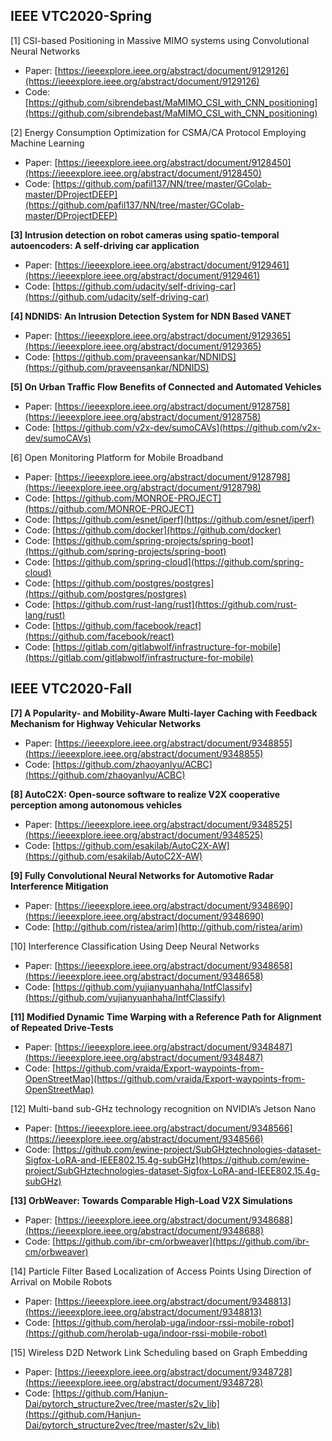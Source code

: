 ## IEEE VTC2020-Spring
[1] CSI-based Positioning in Massive MIMO systems using Convolutional Neural Networks
* Paper: [https://ieeexplore.ieee.org/abstract/document/9129126](https://ieeexplore.ieee.org/abstract/document/9129126)
* Code: [https://github.com/sibrendebast/MaMIMO_CSI_with_CNN_positioning](https://github.com/sibrendebast/MaMIMO_CSI_with_CNN_positioning)

[2] Energy Consumption Optimization for CSMA/CA Protocol Employing Machine Learning
* Paper: [https://ieeexplore.ieee.org/abstract/document/9128450](https://ieeexplore.ieee.org/abstract/document/9128450)
* Code: [https://github.com/pafil137/NN/tree/master/GColab-master/DProjectDEEP](https://github.com/pafil137/NN/tree/master/GColab-master/DProjectDEEP)

**[3] Intrusion detection on robot cameras using spatio-temporal autoencoders: A self-driving car application**
* Paper: [https://ieeexplore.ieee.org/abstract/document/9129461](https://ieeexplore.ieee.org/abstract/document/9129461)
* Code: [https://github.com/udacity/self-driving-car](https://github.com/udacity/self-driving-car)

**[4] NDNIDS: An Intrusion Detection System for NDN Based VANET**
* Paper: [https://ieeexplore.ieee.org/abstract/document/9129365](https://ieeexplore.ieee.org/abstract/document/9129365)
* Code: [https://github.com/praveensankar/NDNIDS](https://github.com/praveensankar/NDNIDS)

**[5] On Urban Traffic Flow Benefits of Connected and Automated Vehicles**
* Paper: [https://ieeexplore.ieee.org/abstract/document/9128758](https://ieeexplore.ieee.org/abstract/document/9128758)
* Code: [https://github.com/v2x-dev/sumoCAVs](https://github.com/v2x-dev/sumoCAVs)

[6] Open Monitoring Platform for Mobile Broadband
* Paper: [https://ieeexplore.ieee.org/abstract/document/9128798](https://ieeexplore.ieee.org/abstract/document/9128798)
* Code: [https://github.com/MONROE-PROJECT](https://github.com/MONROE-PROJECT)
* Code: [https://github.com/esnet/iperf](https://github.com/esnet/iperf)
* Code: [https://github.com/docker](https://github.com/docker)
* Code: [https://github.com/spring-projects/spring-boot](https://github.com/spring-projects/spring-boot)
* Code: [https://github.com/spring-cloud](https://github.com/spring-cloud)
* Code: [https://github.com/postgres/postgres](https://github.com/postgres/postgres)
* Code: [https://github.com/rust-lang/rust](https://github.com/rust-lang/rust)
* Code: [https://github.com/facebook/react](https://github.com/facebook/react)
* Code: [https://gitlab.com/gitlabwolf/infrastructure-for-mobile](https://gitlab.com/gitlabwolf/infrastructure-for-mobile)

## IEEE VTC2020-Fall
**[7] A Popularity- and Mobility-Aware Multi-layer Caching with Feedback Mechanism for Highway Vehicular Networks**
* Paper: [https://ieeexplore.ieee.org/abstract/document/9348855](https://ieeexplore.ieee.org/abstract/document/9348855)
* Code: [https://github.com/zhaoyanlyu/ACBC](https://github.com/zhaoyanlyu/ACBC)

**[8] AutoC2X: Open-source software to realize V2X cooperative perception among autonomous vehicles**
* Paper: [https://ieeexplore.ieee.org/abstract/document/9348525](https://ieeexplore.ieee.org/abstract/document/9348525)
* Code: [https://github.com/esakilab/AutoC2X-AW](https://github.com/esakilab/AutoC2X-AW)

**[9] Fully Convolutional Neural Networks for Automotive Radar Interference Mitigation**
* Paper: [https://ieeexplore.ieee.org/abstract/document/9348690](https://ieeexplore.ieee.org/abstract/document/9348690)
* Code: [http://github.com/ristea/arim](http://github.com/ristea/arim)

[10] Interference Classification Using Deep Neural Networks
* Paper: [https://ieeexplore.ieee.org/abstract/document/9348658](https://ieeexplore.ieee.org/abstract/document/9348658)
* Code: [https://github.com/yujianyuanhaha/IntfClassify](https://github.com/yujianyuanhaha/IntfClassify)

**[11] Modified Dynamic Time Warping with a Reference Path for Alignment of Repeated Drive-Tests**
* Paper: [https://ieeexplore.ieee.org/abstract/document/9348487](https://ieeexplore.ieee.org/abstract/document/9348487)
* Code: [https://github.com/vraida/Export-waypoints-from-OpenStreetMap](https://github.com/vraida/Export-waypoints-from-OpenStreetMap)

[12] Multi-band sub-GHz technology recognition on NVIDIA’s Jetson Nano
* Paper: [https://ieeexplore.ieee.org/abstract/document/9348566](https://ieeexplore.ieee.org/abstract/document/9348566)
* Code: [https://github.com/ewine-project/SubGHztechnologies-dataset-Sigfox-LoRA-and-IEEE802.15.4g-subGHz](https://github.com/ewine-project/SubGHztechnologies-dataset-Sigfox-LoRA-and-IEEE802.15.4g-subGHz)

**[13] OrbWeaver: Towards Comparable High-Load V2X Simulations**
* Paper: [https://ieeexplore.ieee.org/abstract/document/9348688](https://ieeexplore.ieee.org/abstract/document/9348688)
* Code: [https://github.com/ibr-cm/orbweaver](https://github.com/ibr-cm/orbweaver)

[14] Particle Filter Based Localization of Access Points Using Direction of Arrival on Mobile Robots
* Paper: [https://ieeexplore.ieee.org/abstract/document/9348813](https://ieeexplore.ieee.org/abstract/document/9348813)
* Code: [https://github.com/herolab-uga/indoor-rssi-mobile-robot](https://github.com/herolab-uga/indoor-rssi-mobile-robot)

[15] Wireless D2D Network Link Scheduling based on Graph Embedding
* Paper: [https://ieeexplore.ieee.org/abstract/document/9348728](https://ieeexplore.ieee.org/abstract/document/9348728)
* Code: [https://github.com/Hanjun-Dai/pytorch_structure2vec/tree/master/s2v_lib](https://github.com/Hanjun-Dai/pytorch_structure2vec/tree/master/s2v_lib)